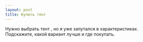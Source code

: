 ```yaml
---
layout: post 
title: Купить тент 
--- 
```

Нужно выбрать тент , но я уже запутался в характеристиках. Подскажите, какой вариант лучше и где покупать.
